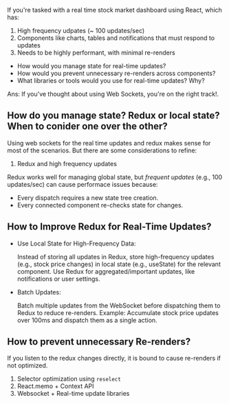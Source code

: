 If you're tasked with a real time stock market dashboard using React, which has:

1. High frequency udpates (~ 100 updates/sec)
2. Components like charts, tables and notifications that must respond to updates
3. Needs to be highly performant, with minimal re-renders


- How would you manage state for real-time updates?
- How would you prevent unnecessary re-renders across components?
- What libraries or tools would you use for real-time updates? Why?


Ans: If you've thought about using Web Sockets, you're on the right track!.

## How do you manage state? Redux or local state? When to conider one over the other?

Using web sockets for the real time updates and redux makes sense for most of the scenarios.
But there are some considerations to refine:

1. Redux and high frequency updates

Redux works well for managing global state, but *frequent updates* (e.g., 100 updates/sec) can cause performace issues because:

- Every dispatch requires a new state tree creation.
- Every connected component re-checks state for changes. 

## How to Improve Redux for Real-Time Updates?

- Use Local State for High-Frequency Data:

  Instead of storing all updates in Redux, store high-frequency updates (e.g., stock price changes) in local state (e.g., useState) for the relevant component.
  Use Redux for aggregated/important updates, like notifications or user settings.

- Batch Updates:

  Batch multiple updates from the WebSocket before dispatching them to Redux to reduce re-renders.
  Example: Accumulate stock price updates over 100ms and dispatch them as a single action.

## How to prevent unnecessary Re-renders?

If you listen to the redux changes directly, it is bound to cause re-renders if not optimized.

1. Selector optimization using `reselect`
2. React.memo + Context API
3. Websocket + Real-time update libraries
